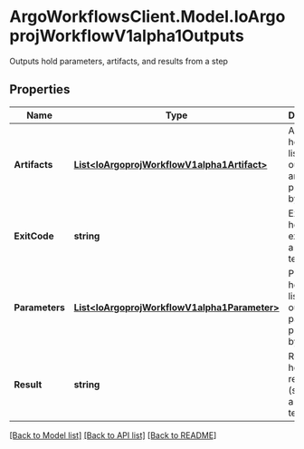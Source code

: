 # ArgoWorkflowsClient.Model.IoArgoprojWorkflowV1alpha1Outputs
Outputs hold parameters, artifacts, and results from a step

## Properties

Name | Type | Description | Notes
------------ | ------------- | ------------- | -------------
**Artifacts** | [**List&lt;IoArgoprojWorkflowV1alpha1Artifact&gt;**](IoArgoprojWorkflowV1alpha1Artifact.md) | Artifacts holds the list of output artifacts produced by a step | [optional] 
**ExitCode** | **string** | ExitCode holds the exit code of a script template | [optional] 
**Parameters** | [**List&lt;IoArgoprojWorkflowV1alpha1Parameter&gt;**](IoArgoprojWorkflowV1alpha1Parameter.md) | Parameters holds the list of output parameters produced by a step | [optional] 
**Result** | **string** | Result holds the result (stdout) of a script template | [optional] 

[[Back to Model list]](../README.md#documentation-for-models) [[Back to API list]](../README.md#documentation-for-api-endpoints) [[Back to README]](../README.md)

